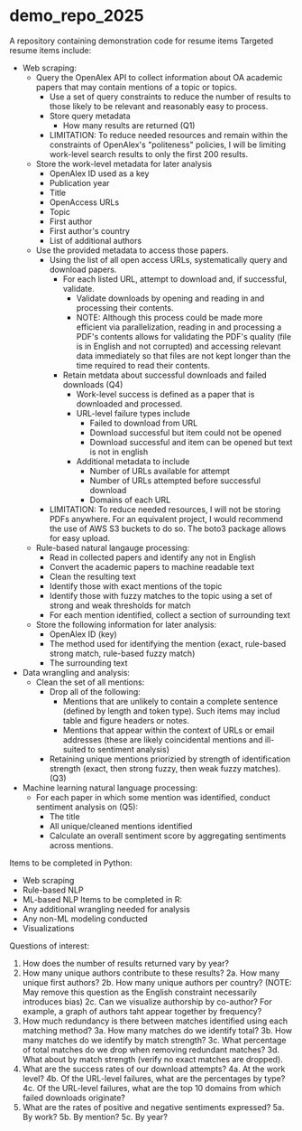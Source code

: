 # demo_repo_2025
A repository containing demonstration code for resume items
Targeted resume items include:
- Web scraping:
  - Query the OpenAlex API to collect information about OA academic papers that may contain mentions of a topic or topics.
    - Use a set of query constraints to reduce the number of results to those likely to be relevant and reasonably easy to process.
    - Store query metadata
      - How many results are returned (Q1)
    - LIMITATION: To reduce needed resources and remain within the constraints of OpenAlex's "politeness" policies, I will be limiting work-level search results to only the first 200 results.
  - Store the work-level metadata for later analysis
    - OpenAlex ID used as a key
    - Publication year
    - Title
    - OpenAccess URLs
    - Topic
    - First author
    - First author's country
    - List of additional authors
  - Use the provided metadata to access those papers.
    - Using the list of all open access URLs, systematically query and download papers.
      - For each listed URL, attempt to download and, if successful, validate.
        - Validate downloads by opening and reading in and processing their contents.
        - NOTE: Although this process could be made more efficient via parallelization, reading in and processing a PDF's contents allows for validating the PDF's quality (file is in English and not corrupted) and accessing relevant data immediately so that files are not kept longer than the time required to read their contents.
      - Retain metdata about successful downloads and failed downloads (Q4)
        - Work-level success is defined as a paper that is downloaded and processed.
        - URL-level failure types include
          - Failed to download from URL
          - Download successful but item could not be opened
          - Download successful and item can be opened but text is not in english
        - Additional metadata to include
          - Number of URLs available for attempt
          - Number of URLs attempted before successful download
          - Domains of each URL
    - LIMITATION: To reduce needed resources, I will not be storing PDFs anywhere. For an equivalent project, I would recommend the use of AWS S3 buckets to do so. The boto3 package allows for easy upload.
  - Rule-based natural langauge processing:
    - Read in collected papers and identify any not in English
    - Convert the academic papers to machine readable text
    - Clean the resulting text
    - Identify those with exact mentions of the topic
    - Identify those with fuzzy matches to the topic using a set of strong and weak thresholds for match
    - For each mention identified, collect a section of surrounding text
  - Store the following information for later analysis:
    - OpenAlex ID (key)
    - The method used for identifying the mention (exact, rule-based strong match, rule-based fuzzy match)
    - The surrounding text
- Data wrangling and analysis:
    - Clean the set of all mentions:
      - Drop all of the following:
        - Mentions that are unlikely to contain a complete sentence (defined by length and token type). Such items may includ table and figure headers or notes.
        - Mentions that appear within the context of URLs or email addresses (these are likely coincidental mentions and ill-suited to sentiment analysis)
      - Retaining unique mentions priorizied by strength of identification strength (exact, then strong fuzzy, then weak fuzzy matches). (Q3)
- Machine learning natural language processing:
  - For each paper in which some mention was identified, conduct sentiment analysis on (Q5):
    - The title
    - All unique/cleaned mentions identified
    - Calculate an overall sentiment score by aggregating sentiments across mentions.

Items to be completed in Python:
- Web scraping
- Rule-based NLP
- ML-based NLP
Items to be completed in R:
- Any additional wrangling needed for analysis
- Any non-ML modeling conducted
- Visualizations

Questions of interest:
1. How does the number of results returned vary by year?
2. How many unique authors contribute to these results?
  2a. How many unique first authors?
  2b. How many unique authors per country? (NOTE: May remove this question as the English constraint necessarily introduces bias)
  2c. Can we visualize authorship by co-author? For example, a graph of authors taht appear together by frequency?
3. How much redundancy is there between matches identified using each matching method?
  3a. How many matches do we identify total?
  3b. How many matches do we identify by match strength?
  3c. What percentage of total matches do we drop when removing redundant matches?
  3d. What about by match strength (verify no exact matches are dropped).
4. What are the success rates of our download attempts?
  4a. At the work level?
  4b. Of the URL-level failures, what are the percentages by type?
  4c. Of the URL-level failures, what are the top 10 domains from which failed downloads originate?
5. What are the rates of positive and negative sentiments expressed?
  5a. By work?
  5b. By mention?
  5c. By year?

    
